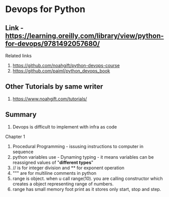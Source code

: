 # Devops for Python

## Link - https://learning.oreilly.com/library/view/python-for-devops/9781492057680/
Related links 
1. https://github.com/noahgift/python-devops-course
2. https://github.com/paiml/python_devops_book

## Other Tutorials by same writer
1. https://www.noahgift.com/tutorials/

## Summary
1. Devops is difficult to implement with infra as code

Chapter 1
1. Procedural Programming - issusing instructions to computer in sequence
2. python variables use - Dynaming typing - it means variables can be reassigned values of "**different types**"
3. // is for integer division and ** for exponent operation
4. """ are for multiline comments in python
5. range is object. when u call range(10). you are calling constructor which creates a object representing range of numbers.
6. range has small memory foot print as it stores only start, stop and step.

